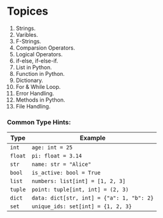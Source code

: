 # Topices
1. Strings.
2. Varibles.
3. F-Strings.
4. Comparsion Operators.
5. Logical Operators.
6. if-else, if-else-if.
7. List in Python.
8. Function in Python.
9. Dictionary.
10. For & While Loop.
11. Error Handling.
12. Methods in Python.
13. File Handling.


### Common Type Hints:

| Type | Example |
|------|---------|
| `int` | `age: int = 25` |
| `float` | `pi: float = 3.14` |
| `str` | `name: str = "Alice"` |
| `bool` | `is_active: bool = True` |
| `list` | `numbers: list[int] = [1, 2, 3]` |
| `tuple` | `point: tuple[int, int] = (2, 3)` |
| `dict` | `data: dict[str, int] = {"a": 1, "b": 2}` |
| `set` | `unique_ids: set[int] = {1, 2, 3}` |
